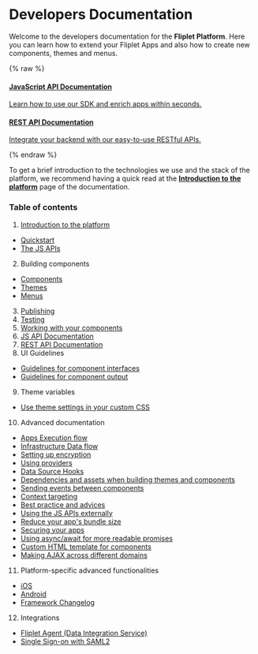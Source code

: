 # Developers Documentation

Welcome to the developers documentation for the **Fliplet Platform**. Here you can learn how to extend your Fliplet Apps and also how to create new components, themes and menus.

{% raw %}
<section class="blocks">
  <a class="bl two" href="/API-Documentation.html">
    <div>
      <h4>JavaScript API Documentation</h4>
      <p>Learn how to use our SDK and enrich apps within seconds.</p>
    </div>
  </a>
  <a class="bl two" href="/REST-API-Documentation.html">
    <div>
      <h4>REST API Documentation</h4>
      <p>Integrate your backend with our easy-to-use RESTful APIs.</p>
    </div>
  </a>
</section>
{% endraw %}

To get a brief introduction to the technologies we use and the stack of the platform, we recommend having a quick read at the **[Introduction to the platform](Introduction.md)** page of the documentation.

### Table of contents

1. [Introduction to the platform](Introduction.md)
  - [Quickstart](Quickstart.md)
  - [The JS APIs](JS-APIs.md)
2. Building components
  - [Components](Building-components.md)
  - [Themes](Building-themes.md)
  - [Menus](Building-menus.md)
3. [Publishing](Publishing.md)
4. [Testing](Testing-components.md)
5. [Working with your components](Cloning-widgets.md)
6. [JS API Documentation](API-Documentation.md)
7. [REST API Documentation](REST-API-Documentation.md)
8. UI Guidelines
  - [Guidelines for component interfaces](UI-guidelines-interface.md)
  - [Guidelines for component output](UI-guidelines-build.md)
9. Theme variables
  - [Use theme settings in your custom CSS](Theme-Settings-In-CSS.md)
10. Advanced documentation
  - [Apps Execution flow](Execution-flow.md)
  - [Infrastructure Data flow](Data-flow.md)
  - [Setting up encryption](API/fliplet-encryption.md)
  - [Using providers](components/Using-Providers.md)
  - [Data Source Hooks](Data-Source-Hooks.md)
  - [Dependencies and assets when building themes and components](Dependencies-and-assets.md)
  - [Sending events between components](Event-emitter.md)
  - [Context targeting](Context-targeting.md)
  - [Best practice and advices](Best-practises.md)
  - [Using the JS APIs externally](Fliplet-SDK.md)
  - [Reduce your app's bundle size](Reduce-app-bundle-size.md)
  - [Securing your apps](App-security.md)
  - [Using async/await for more readable promises](Async-await.md)
  - [Custom HTML template for components](Custom-template-for-components.md)
  - [Making AJAX across different domains](AJAX-cross-domain.md)
11. Platform-specific advanced functionalities
  - [iOS](Platform-iOS.md)
  - [Android](Platform-Android.md)
  - [Framework Changelog](Native-framework-changelog.md)
12. Integrations
  - [Fliplet Agent (Data Integration Service)](Data-integration-service.md)
  - [Single Sign-on with SAML2](API/integrations/sso-saml2.md)

<style type="text/css">#toc { display: none; }</script>